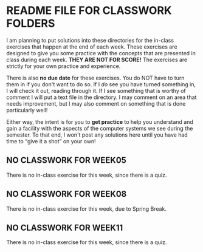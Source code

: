 # README FILE FOR CLASSWORK FOLDERS
I am planning to put solutions into these directories for the in-class exercises that happen at the end of each week.  These exercises are designed to give you some practice with the concepts that are presented in class during each week.  **THEY ARE NOT FOR SCORE!**  The exercises are strictly for your own practice and experience.

There is also **no due date** for these exercises.  You do NOT have to turn them in if you don't want to do so.  If I *do* see you have turned something in, I will check it out, reading through it.  If I see something that is worthy of comment I will put a text file in the directory.  I may comment on an area that needs improvement, but I may also comment on something that is done particularly well!

Either way, the intent is for you to **get practice** to help you understand and gain a facility with the aspects of the computer systems we see during the semester.  To that end, I won't post any solutions here until you have had time to <q>give it a shot</q> on your own!

## NO CLASSWORK FOR WEEK05
There is no in-class exercise for this week, since there is a quiz.

## NO CLASSWORK FOR WEEK08
There is no in-class exercise for this week, due to Spring Break.

## NO CLASSWORK FOR WEEK11
There is no in-class exercise for this week, since there is a quiz.


